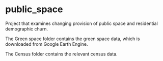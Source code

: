 # public_space
Project that examines changing provision of public space and residential demographic churn.

The Green space folder contains the green space data, which is downloaded from Google Earth Engine. 

The Census folder contains the relevant census data. 
